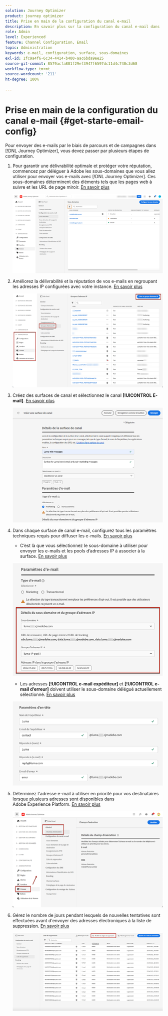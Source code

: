 ```yaml
---
solution: Journey Optimizer
product: journey optimizer
title: Prise en main de la configuration du canal e-mail
description: En savoir plus sur la configuration du canal e-mail dans  [!DNL Journey Optimizer].
role: Admin
level: Experienced
feature: Channel Configuration, Email
topic: Administration
keywords: e-mail, configuration, surface, sous-domaines
exl-id: 1fc9a4f6-6c34-4414-b400-aac6bda9ee25
source-git-commit: 8579acfa881f29ef3947f6597dc11d4c740c3d68
workflow-type: tm+mt
source-wordcount: '211'
ht-degree: 100%

---
```


# Prise en main de la configuration du canal e-mail {#get-starte-email-config}

Pour envoyer des e-mails par le biais de parcours et de campagnes dans [!DNL Journey Optimizer], vous devez passer par plusieurs étapes de configuration.

1. Pour garantir une délivrabilité optimale et protéger votre réputation, commencez par déléguer à Adobe les sous-domaines que vous allez utiliser pour envoyer vos e-mails avec [!DNL Journey Optimizer]. Ces sous-domaines déterminent des éléments tels que les pages web à suivre et les URL de page miroir. [En savoir plus](../configuration/about-subdomain-delegation.md)

   ![](../configuration/assets/subdomain-list.png)

1. Améliorez la délivrabilité et la réputation de vos e-mails en regroupant les adresses IP configurées avec votre instance. [En savoir plus](../configuration/ip-pools.md)

   ![](../configuration/assets/ip-pool-create.png)

1. Créez des surfaces de canal et sélectionnez le canal **[!UICONTROL E-mail]**. [En savoir plus](../configuration/channel-surfaces.md)


   ![](../configuration/assets/preset-general.png)

1. Dans chaque surface de canal e-mail, configurez tous les paramètres techniques requis pour diffuser les e-mails. [En savoir plus](email-settings.md)

   * C’est là que vous sélectionnez le sous-domaine à utiliser pour envoyer les e-mails et les pools d’adresses IP à associer à la surface. [En savoir plus](email-settings.md#subdomains-and-ip-pools)

   ![](assets/preset-subdomain-ip-pool.png)

   * Les adresses **[!UICONTROL e-mail expéditeur]** et **[!UICONTROL e-mail d’erreur]** doivent utiliser le sous-domaine délégué actuellement sélectionné. [En savoir plus](email-settings.md#email-header)

   ![](assets/preset-header.png)

1. Déterminez l&#39;adresse e-mail à utiliser en priorité pour vos destinataires lorsque plusieurs adresses sont disponibles dans Adobe Experience Platform. [En savoir plus](../configuration/primary-email-addresses.md)

   ![](../configuration/assets/primary-address-execution-fields.png)

1. Gérez le nombre de jours pendant lesquels de nouvelles tentatives sont effectuées avant d&#39;envoyer des adresses électroniques à la liste de suppression. [En savoir plus](../configuration/manage-suppression-list.md)

   ![](../configuration/assets/suppression-list-edit-retries.png)
